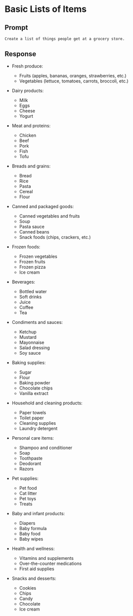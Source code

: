 # Basic Lists of Items

## Prompt

```
Create a list of things people get at a grocery store.
```

## Response

- Fresh produce:
   - Fruits (apples, bananas, oranges, strawberries, etc.)
   - Vegetables (lettuce, tomatoes, carrots, broccoli, etc.)

- Dairy products:
   - Milk
   - Eggs
   - Cheese
   - Yogurt

- Meat and proteins:
   - Chicken
   - Beef
   - Pork
   - Fish
   - Tofu

- Breads and grains:
   - Bread
   - Rice
   - Pasta
   - Cereal
   - Flour

- Canned and packaged goods:
   - Canned vegetables and fruits
   - Soup
   - Pasta sauce
   - Canned beans
   - Snack foods (chips, crackers, etc.)

- Frozen foods:
   - Frozen vegetables
   - Frozen fruits
   - Frozen pizza
   - Ice cream

- Beverages:
   - Bottled water
   - Soft drinks
   - Juice
   - Coffee
   - Tea

- Condiments and sauces:
   - Ketchup
   - Mustard
   - Mayonnaise
   - Salad dressing
   - Soy sauce

- Baking supplies:
   - Sugar
   - Flour
   - Baking powder
   - Chocolate chips
   - Vanilla extract

- Household and cleaning products:
    - Paper towels
    - Toilet paper
    - Cleaning supplies
    - Laundry detergent

- Personal care items:
    - Shampoo and conditioner
    - Soap
    - Toothpaste
    - Deodorant
    - Razors

- Pet supplies:
    - Pet food
    - Cat litter
    - Pet toys
    - Treats

- Baby and infant products:
    - Diapers
    - Baby formula
    - Baby food
    - Baby wipes

- Health and wellness:
    - Vitamins and supplements
    - Over-the-counter medications
    - First aid supplies

- Snacks and desserts:
    - Cookies
    - Chips
    - Candy
    - Chocolate
    - Ice cream
